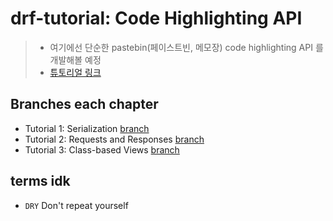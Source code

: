 # drf-tutorial: Code Highlighting API

> - 여기에선 단순한 pastebin(페이스트빈, 메모장) code highlighting API 를 개발해볼 예정
> - [튜토리얼 링크](https://www.django-rest-framework.org/tutorial/1-serialization/)

## Branches each chapter

- Tutorial 1: Serialization [branch](https://github.com/DaehunGwak/study-django/tree/drf-tutorial/1-serialization/drf_tutorial/tutorial)
- Tutorial 2: Requests and Responses [branch](https://github.com/DaehunGwak/study-django/tree/drf-tutorial/2-req-res/drf_tutorial/tutorial)
- Tutorial 3: Class-based Views [branch](https://github.com/DaehunGwak/study-django/tree/drf-tutorial/3-class-view/drf_tutorial/tutorial)

## terms idk

- `DRY` Don't repeat yourself


